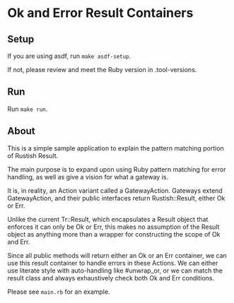 # Ok and Error Result Containers

## Setup

If you are using asdf, run `make asdf-setup`.

If not, please review and meet the Ruby version in .tool-versions.

## Run

Run `make run`.

## About

This is a simple sample application to explain the pattern matching portion of Rustish Result.

The main purpose is to expand upon using Ruby pattern matching for error handling, as well as give a vision for what a gateway is.

It is, in reality, an Action variant called a GatewayAction. Gateways extend GatewayAction, and their public interfaces return Rustish::Result, either Ok or Err.

Unlike the current Tr::Result, which encapsulates a Result object that enforces it can only be Ok or Err, this makes no assumption of the Result object as anything more than a wrapper for constructing the scope of Ok and Err.

Since all public methods will return either an Ok or an Err container, we can use this result container to handle errors in these Actions. We can either use literate style with auto-handling like #unwrap_or, or we can match the result class and always exhaustively check both Ok and Err conditions.

Please see `main.rb` for an example.
